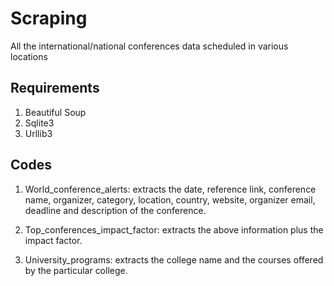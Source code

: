 # Scraping
All the international/national conferences data scheduled in various locations

## Requirements
1. Beautiful Soup
2. Sqlite3
3. Urllib3

## Codes
1. World_conference_alerts: extracts the date, reference link, conference name, organizer, category, location, country, website, organizer email, deadline and description of the conference.

2. Top_conferences_impact_factor: extracts the above information plus the impact factor.

3. University_programs: extracts the college name and the courses offered by the particular college.
